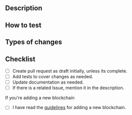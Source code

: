 ## Description

<!--- Describe your changes in detail -->

## How to test

<!--- Please describe how reviewers can test your changes -->

## Types of changes

<!--- What types of changes does your code introduce? Uncomment all the bullets that apply: -->

<!-- * Bug fix (non-breaking change which fixes an issue) -->

<!-- * New feature (non-breaking change which adds functionality) -->

<!-- * Breaking change (fix or feature that would cause existing functionality to change) -->

## Checklist

<!--- The following points should be used to indicate the progress of your PR.  Put an `x` in all the boxes that apply right now, and come back over time and check them off as you make progress.  If you're unsure about any of these, don't hesitate to ask. We're here to help! -->

- [ ] Create pull request as draft initially, unless its complete.
- [ ] Add tests to cover changes as needed.
- [ ] Update documentation as needed.
- [ ] If there is a related Issue, mention it in the description.

If you're adding a new blockchain

- [ ] I have read the [guidelines](https://developer.trustwallet.com/wallet-core/newblockchain#integration-criteria) for adding a new blockchain.
